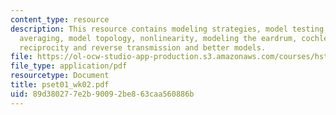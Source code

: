 ```yaml
---
content_type: resource
description: This resource contains modeling strategies, model testing, model success,
  averaging, model topology, nonlinearity, modeling the eardrum, cochlear compressibility,
  reciprocity and reverse transmission and better models.
file: https://ol-ocw-studio-app-production.s3.amazonaws.com/courses/hst-750-modeling-issues-in-speech-and-hearing-spring-2006/89d380277e2b90092be863caa560886b_pset01_wk02.pdf
file_type: application/pdf
resourcetype: Document
title: pset01_wk02.pdf
uid: 89d38027-7e2b-9009-2be8-63caa560886b
---
```

